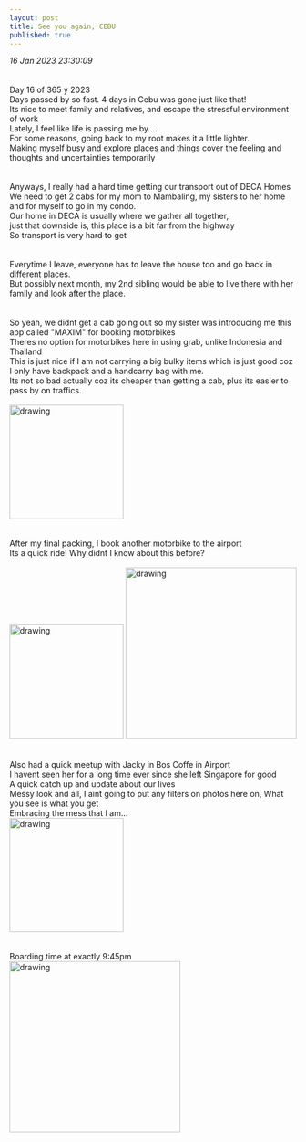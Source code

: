 ```yaml
---
layout: post
title: See you again, CEBU
published: true
---
```

_16 Jan 2023 23:30:09_
<br>
<br>
<br>
Day 16 of 365 y 2023
<br>
Days passed by so fast. 4 days in Cebu was gone just like that!
<br>
Its nice to meet family and relatives, and escape the stressful environment of work
<br>
Lately, I feel like life is passing me by....
<br>
For some reasons, going back to my root makes it a little lighter.
<br>
Making myself busy and explore places and things cover the feeling and thoughts and uncertainties temporarily
<br>
<br>
<br>
Anyways, I really had a hard time getting our transport out of DECA Homes
<br>
We need to get 2 cabs for my mom to Mambaling, my sisters to her home and for myself to go in my condo.
<br>
Our home in DECA is usually where we gather all together,
<br>
just that downside is, this place is a bit far from the highway
<br>
So transport is very hard to get
<br>
<br>
<br>
Everytime I leave, everyone has to leave the house too and go back in different places.
<br>
But possibly next month, my 2nd sibling would be able to live there with her family and look after the place.
<br>
<br>
<br>
So yeah, we didnt get a cab going out so my sister was introducing me this app called "MAXIM" for booking motorbikes
<br>
Theres no option for motorbikes here in using grab, unlike Indonesia and Thailand
<br>
This is just nice if I am not carrying a big bulky items which is just good coz I only have backpack and a handcarry bag with me.
<br>
Its not so bad actually coz its cheaper than getting a cab, plus its easier to pass by on traffics.
<br>
<br>
<img src="https://drive.google.com/uc?export=view&id=16jCcj3_OSFbGx69cMV7LTE53XbeGBP9t" alt="drawing" width="200"/>
<br>
<br>
<br>
After my final packing, I book another motorbike to the airport
<br>
Its a quick ride! Why didnt I know about this before?
<br>
<br>
<img src="https://drive.google.com/uc?export=view&id=1XHfja_VF-kKSdC8EpEMjRHSwx-qSw5uD" alt="drawing" width="200"/>
<img src="https://drive.google.com/uc?export=view&id=14xQIgNnLD4zVDL85rnv0d0ldYIkEatwJ" alt="drawing" width="300"/>
<br>
<br>
<br>
Also had a quick meetup with Jacky in Bos Coffe in Airport
<br>
I havent seen her for a long time ever since she left Singapore for good
<br>
A quick catch up and update about our lives
<br>
Messy look and all, I aint going to put any filters on photos here on, What you see is what you get 
<br>
Embracing the mess that I am...
<br>
<img src="https://drive.google.com/uc?export=view&id=1ycad7q4hItEetqKEic5W0zyZhowS15uX" alt="drawing" width="200"/>
<br>
<br>
<br>
Boarding time at exactly 9:45pm
<br>
<img src="https://drive.google.com/uc?export=view&id=1t_I-uK_EEieywZd5UACVudqOe13qkoTn" alt="drawing" width="300"/>
